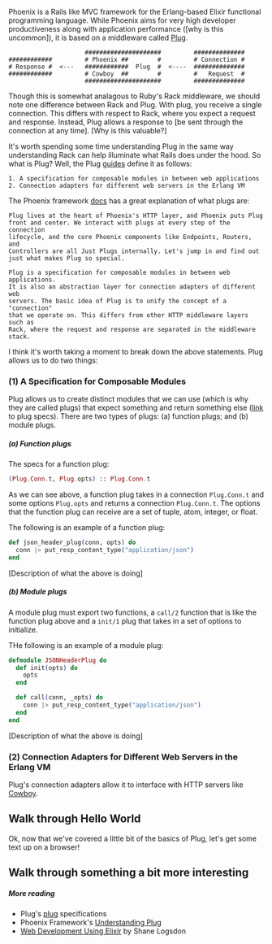 Phoenix is a Rails like MVC framework for the Erlang-based Elixir functional programming language. While Phoenix aims for very high developer productiveness along with application performance ([why is this uncommon]), it is based on a middleware called [Plug](https://github.com/elixir-lang/plug).


```
                     #####################         ##############
############         # Phoenix ##        #         # Connection #
# Response #  <---   ############  Plug  #  <----  ##############
############         # Cowboy  ##        #         #   Request  #
                     #####################         ##############
```

Though this is somewhat analagous to Ruby's Rack middleware, we should note one difference between Rack and Plug. With plug, you receive a single connection. This differs with respect to Rack, where you expect a request and response. Instead, Plug allows a response to [be sent through the connection at any time]. [Why is this valuable?]

It's worth spending some time understanding Plug in the same way understanding Rack can help illuminate what Rails does under the hood. So what is Plug? Well, the Plug [guides](https://github.com/elixir-lang/plug) define it as follows:

```
1. A specification for composable modules in between web applications
2. Connection adapters for different web servers in the Erlang VM
```

The Phoenix framework [docs](http://www.phoenixframework.org/v0.11.0/docs/understanding-plug) has a great explanation of what plugs are:

```
Plug lives at the heart of Phoenix's HTTP layer, and Phoenix puts Plug
front and center. We interact with plugs at every step of the connection
lifecycle, and the core Phoenix components like Endpoints, Routers, and
Controllers are all Just Plugs internally. Let's jump in and find out
just what makes Plug so special.

Plug is a specification for composable modules in between web applications.
It is also an abstraction layer for connection adapters of different web
servers. The basic idea of Plug is to unify the concept of a "connection"
that we operate on. This differs from other HTTP middleware layers such as
Rack, where the request and response are separated in the middleware stack.
```

I think it's worth taking a moment to break down the above statements. Plug allows us to do two things:

### (1) A Specification for Composable Modules

Plug allows us to create distinct modules that we can use (which is why they are called plugs) that expect something and return something else ([link](https://github.com/elixir-lang/plug/blob/master/lib/plug.ex#L3-L21) to plug specs). There are two types of plugs: (a) function plugs; and (b) module plugs.

##### (a) Function plugs

The specs for a function plug:

```elixir
(Plug.Conn.t, Plug.opts) :: Plug.Conn.t
```

As we can see above, a function plug takes in a connection `Plug.Conn.t` and some options `Plug.opts` and returns a connection `Plug.Conn.t`. The options that the function plug can receive are a set of tuple, atom, integer, or float.

The following is an example of a function plug:

```elixir
def json_header_plug(conn, opts) do
  conn |> put_resp_content_type("application/json")
end
```

[Description of what the above is doing]

##### (b) Module plugs

A module plug must export two functions, a `call/2` function that is like the function plug above and a `init/1` plug that takes in a set of options to initialize.

THe following is an example of a module plug:

```elixir
defmodule JSONHeaderPlug do
  def init(opts) do
    opts
  end

  def call(conn, _opts) do
    conn |> put_resp_content_type("application/json")
  end
end
```

[Description of what the above is doing]

### (2) Connection Adapters for Different Web Servers in the Erlang VM

Plug's connection adapters allow it to interface with HTTP servers like [Cowboy](https://github.com/ninenines/cowboy).

## Walk through Hello World

Ok, now that we've covered a little bit of the basics of Plug, let's get some text up on a browser!

## Walk through something a bit more interesting

##### More reading
* Plug's [plug](https://github.com/elixir-lang/plug/blob/master/lib/plug.ex#L3-L21) specifications
* Phoenix Framework's [Understanding Plug](http://www.phoenixframework.org/v0.11.0/docs/understanding-plug)
* [Web Development Using Elixir](https://leanpub.com/web-development-using-elixir/read) by Shane Logsdon

